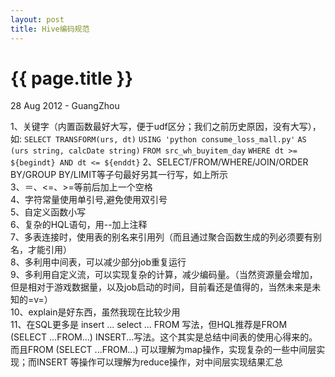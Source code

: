 ```yaml
---
layout: post
title: Hive编码规范
---
```


 {{ page.title }}
================
<p class="meta">28 Aug 2012 - GuangZhou</p>

1、关键字（内置函数最好大写，便于udf区分；我们之前历史原因，没有大写），如:
    `SELECT TRANSFORM(urs, dt)`
    `USING 'python consume_loss_mall.py'`
    `AS (urs string, calcDate string)`
    `FROM src_wh_buyitem_day`
    `WHERE dt >= ${begindt} AND dt <= ${enddt}`
2、SELECT/FROM/WHERE/JOIN/ORDER BY/GROUP BY/LIMIT等子句最好另其一行写，如上所示  
3、＝、<=、>=等前后加上一个空格  
4、字符常量使用单引号,避免使用双引号  
5、自定义函数小写  
6、复杂的HQL语句，用--加上注释  
7、多表连接时，使用表的别名来引用列（而且通过聚合函数生成的列必须要有别名，才能引用）  
8、多利用中间表，可以减少部分job重复运行  
9、多利用自定义流，可以实现复杂的计算，减少编码量。（当然资源量会增加，但是相对于游戏数据量，以及job启动的时间，目前看还是值得的，当然未来是未知的=v=）  
10、explain是好东西，虽然我现在比较少用  
11、在SQL更多是 insert  ... select ... FROM 写法，但HQL推荐是FROM (SELECT ...FROM...) INSERT...写法。这个其实是总结中间表的使用心得来的。而且FROM (SELECT ...FROM...) 可以理解为map操作，实现复杂的一些中间层实现；而INSERT 等操作可以理解为reduce操作，对中间层实现结果汇总  

